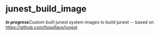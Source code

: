 # junest_build_image
***In progress***Custom built junest system images to build junest -- based on https://github.com/fsquillace/junest
